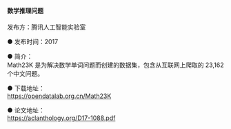 #### 数学推理问题

发布方：腾讯人工智能实验室  

● 发布时间：2017  

● 简介：  
Math23K 是为解决数学单词问题而创建的数据集，包含从互联网上爬取的 23,162 个中文问题。  

● 下载地址：  
https://opendatalab.org.cn/Math23K  

● 论文地址：  
https://aclanthology.org/D17-1088.pdf  